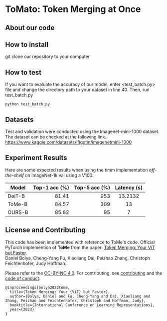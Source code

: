 # ToMato: Token Merging at Once

## About our code


## How to install

git clone our repository to your computer

## How to test
If you want to evaluate the accuracy of our model, enter <test_batch.py> file and change the directory path to your dataset in line 40.
Then, run test_batch.py

```
python test_batch.py
```


## Datasets
Test and validation were conducted using the Imagenet-mini-1000 dataset. The dataset can be checked at the following link.
https://www.kaggle.com/datasets/ifigotin/imagenetmini-1000


## Experiment Results
Here are some expected results when using the timm implementation *off-the-shelf* on ImageNet-1k val using a V100:

| Model        | Top-1 acc (%) | Top-5 acc (%) |  Latency (s)|
|--------------|--------------:|--------------:|:-----------:|
| DeiT-B       |        81.41  |           953 |     13.2132 |
| ToMe-B       |        84.57  |           309 |          13 |
| OURS-B       |        85.82  |            95 |           7 |



## License and Contributing

This code has been implemented with reference to ToMe's code.
Official PyTorch implemention of **ToMe** from the paper: [Token Merging: Your ViT but Faster](https://arxiv.org/abs/2210.09461).  
Daniel Bolya, Cheng-Yang Fu, Xiaoliang Dai, Peizhao Zhang, Christoph Feichtenhofer, Judy Hoffman.

Please refer to the [CC-BY-NC 4.0](LICENSE). For contributing, see [contributing](CONTRIBUTING.md) and the [code of conduct](CODE_OF_CONDUCT.md).

```
@inproceedings{bolya2022tome,
  title={Token Merging: Your {ViT} but Faster},
  author={Bolya, Daniel and Fu, Cheng-Yang and Dai, Xiaoliang and Zhang, Peizhao and Feichtenhofer, Christoph and Hoffman, Judy},
  booktitle={International Conference on Learning Representations},
  year={2023}
}
```
